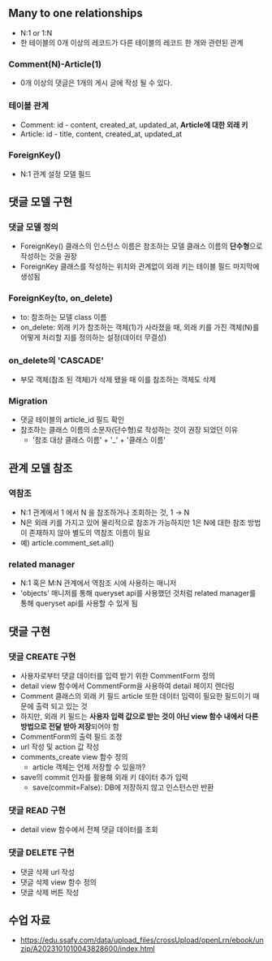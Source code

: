 ## Many to one relationships
- N:1 or 1:N
- 한 테이블의 0개 이상의 레코드가 다른 테이블의 레코드 한 개와 관련된 관계

### Comment(N)-Article(1)
- 0개 이상의 댓글은 1개의 게시 글에 작성 될 수 있다.

### 테이블 관계
- Comment: id - content, created_at, updated_at, **Article에 대한 외래 키**
- Article: id - title, content, created_at, updated_at

### ForeignKey()
- N:1 관계 설정 모델 필드


## 댓글 모델 구현

### 댓글 모델 정의
- ForeignKey() 클래스의 인스턴스 이름은 참조하는 모델 클래스 이름의 **단수형**으로 작성하는 것을 권장
- ForeignKey 클래스를 작성하는 위치와 관계없이 외래 키는 테이블 필드 마지막에 생성됨

### ForeignKey(to, on_delete)
- to: 참조하는 모델 class 이름
- on_delete: 외래 키가 참조하는 객체(1)가 사라졌을 때, 외래 키를 가진 객체(N)를 어떻게 처리할 지를 정의하는 설정(데이터 무결성)

### on_delete의 'CASCADE'
- 부모 객체(참조 된 객체)가 삭제 됐을 때 이를 참조하는 객체도 삭제

### Migration
- 댓글 테이블의 article_id 필드 확인
- 참조하는 클래스 이름의 소문자(단수형)로 작성하는 것이 권장 되었던 이유
    - '참조 대상 클래스 이름' + '_' + '클래스 이름'


## 관계 모델 참조

### 역참조
- N:1 관계에서 1 에서 N 을 참조하거나 조회하는 것, 1 → N
- N은 외래 키를 가지고 있어 물리적으로 참조가 가능하지만 1은 N에 대한 참조 방법이 존재하지 않아 별도의 역참조 이름이 필요
- 예) article.comment_set.all()

### related manager
- N:1 혹은 M:N 관계에서 역참조 시에 사용하는 매니저
- 'objects' 매니저를 통해 queryset api를 사용했던 것처럼 related manager를 통해 queryset api를 사용할 수 있게 됨


## 댓글 구현

### 댓글 CREATE 구현
- 사용자로부터 댓글 데이터를 입력 받기 위한 CommentForm 정의
- detail view 함수에서 CommentForm을 사용하여 detail 페이지 렌더링
- Comment 클래스의 외래 키 필드 article 또한 데이터 입력이 필요한 필드이기 때문에 출력 되고 있는 것
- 하지만, 외래 키 필드는 **사용자 입력 값으로 받는 것이 아닌 view 함수 내에서 다른 방법으로 전달 받아 저장**되어야 함
- CommentForm의 출력 필드 조정
- url 작성 및 action 값 작성
- comments_create view 함수 정의
    - article 객체는 언제 저장할 수 있을까?
- save의 commit 인자를 활용해 외래 키 데이터 추가 입력
    - save(commit=False): DB에 저장하지 않고 인스턴스만 반환

### 댓글 READ 구현
- detail view 함수에서 전체 댓글 데이터를 조회

### 댓글 DELETE 구현
- 댓글 삭제 url 작성
- 댓글 삭제 view 함수 정의
- 댓글 삭제 버튼 작성





## 수업 자료
- https://edu.ssafy.com/data/upload_files/crossUpload/openLrn/ebook/unzip/A2023101010043828600/index.html
